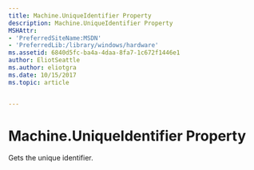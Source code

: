 ```yaml
---
title: Machine.UniqueIdentifier Property
description: Machine.UniqueIdentifier Property
MSHAttr:
- 'PreferredSiteName:MSDN'
- 'PreferredLib:/library/windows/hardware'
ms.assetid: 6840d5fc-ba4a-4daa-8fa7-1c672f1446e1
author: EliotSeattle
ms.author: eliotgra
ms.date: 10/15/2017
ms.topic: article


---
```


# Machine.UniqueIdentifier Property


Gets the unique identifier.

 

 






